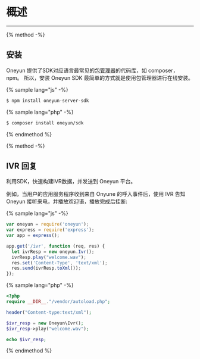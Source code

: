 # 概述

<!-- toc -->

----

{% method -%}
## 安装
Oneyun 提供了SDK对应语言最常见的[包管理器](http://wikipedia.org/wiki/Package_manager)的代码库，如 composer，npm。
所以，安装 Oneyun SDK 最简单的方式就是使用包管理器进行在线安装。

{% sample lang="js" -%}
```sh
$ npm install oneyun-server-sdk
```

{% sample lang="php" -%}
```sh
$ composer install oneyun/sdk
```

{% endmethod %}

{% method -%}
## IVR 回复
利用SDK，快速构建IVR数据，并发送到 Oneyun 平台。

例如，当用户的应用服务程序收到来自 Onyune 的呼入事件后，使用 IVR 告知 Oneyun 接听来电，并播放欢迎语，播放完成后挂断:

{% sample lang="js" -%}
```js
var oneyun = require('oneyun');
var express = require('express');
var app = express();

app.get('/ivr', function (req, res) {
  let ivrResp = new oneyun.Ivr();
  ivrResp.play("welcome.wav");
  res.set('Content-Type', 'text/xml');
  res.send(ivrResp.toXml());
});
```

{% sample lang="php" -%}
```php
<?php
require __DIR__."/vendor/autoload.php";

header("Content-type:text/xml");

$ivr_resp = new Oneyun\Ivr();
$ivr_resp->play("welcome.wav");

echo $ivr_resp;
```

{% endmethod %}
